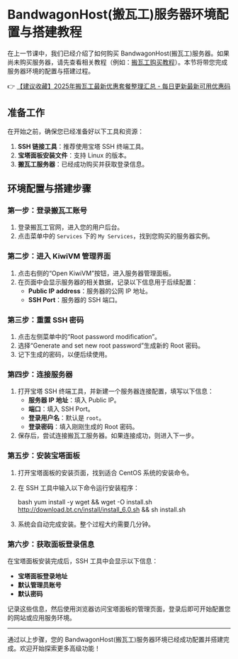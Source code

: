 # BandwagonHost(搬瓦工)服务器环境配置与搭建教程

在上一节课中，我们已经介绍了如何购买 BandwagonHost(搬瓦工)服务器。如果尚未购买服务器，请先查看相关教程（例如：[搬瓦工购买教程](https://bit.ly/banwagon)）。本节将带您完成服务器环境的配置与搭建过程。

👉 [【建议收藏】2025年搬瓦工最新优惠套餐整理汇总 - 每日更新最新可用优惠码](https://bit.ly/banwagon)

## 准备工作

在开始之前，确保您已经准备好以下工具和资源：

1. **SSH 链接工具**：推荐使用宝塔 SSH 终端工具。
2. **宝塔面板安装文件**：支持 Linux 的版本。
3. **搬瓦工服务器**：已经成功购买并获取登录信息。

## 环境配置与搭建步骤

### 第一步：登录搬瓦工账号

1. 登录搬瓦工官网，进入您的用户后台。
2. 点击菜单中的 `Services` 下的 `My Services`，找到您购买的服务器实例。

### 第二步：进入 KiwiVM 管理界面

1. 点击右侧的“Open KiwiVM”按钮，进入服务器管理面板。
2. 在页面中会显示服务器的相关数据，记录以下信息用于后续配置：
   - **Public IP address**：服务器的公网 IP 地址。
   - **SSH Port**：服务器的 SSH 端口。

### 第三步：重置 SSH 密码

1. 点击左侧菜单中的“Root password modification”。
2. 选择“Generate and set new root password”生成新的 Root 密码。
3. 记下生成的密码，以便后续使用。

### 第四步：连接服务器

1. 打开宝塔 SSH 终端工具，并新建一个服务器连接配置，填写以下信息：
   - **服务器 IP 地址**：填入 Public IP。
   - **端口**：填入 SSH Port。
   - **登录用户名**：默认是 `root`。
   - **登录密码**：填入刚刚生成的 Root 密码。
2. 保存后，尝试连接搬瓦工服务器。如果连接成功，则进入下一步。

### 第五步：安装宝塔面板

1. 打开宝塔面板的安装页面，找到适合 CentOS 系统的安装命令。
2. 在 SSH 工具中输入以下命令运行安装程序：

   bash
   yum install -y wget && wget -O install.sh http://download.bt.cn/install/install_6.0.sh && sh install.sh
   

3. 系统会自动完成安装。整个过程大约需要几分钟。

### 第六步：获取面板登录信息

在宝塔面板安装完成后，SSH 工具中会显示以下信息：
- **宝塔面板登录地址**
- **默认管理员账号**
- **默认密码**

记录这些信息，然后使用浏览器访问宝塔面板的管理页面，登录后即可开始配置您的网站或应用服务环境。

---

通过以上步骤，您的 BandwagonHost(搬瓦工)服务器环境已经成功配置并搭建完成。欢迎开始探索更多高级功能！